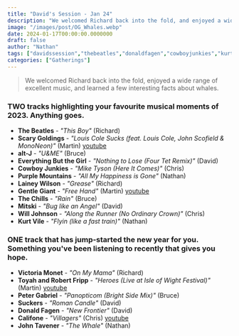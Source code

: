 ```yaml
---
title: "David's Session - Jan 24"
description: "We welcomed Richard back into the fold, and enjoyed a wide range of excellent music"
image: "/images/post/OG_Whales.webp"
date: 2024-01-17T00:00:00.0000000
draft: false
author: "Nathan"
tags: ["davidssession","thebeatles","donaldfagen","cowboyjunkies","kurtvile","thechills","califone","altj","willjohnson","purplemountains","everythingbutthegirl","johntavener","laineywilson","petergabriel","mitski","suckers","gentlegiant","scarygoldings","victoriamonet","toyahandrobertfripp","youtube"]
categories: ["Gatherings"]
---
```

> We welcomed Richard back into the fold, enjoyed a wide range of excellent music, and learned a few interesting facts about whales.
### TWO tracks highlighting your favourite musical moments of 2023. Anything goes. 
- **The Beatles** - _"This Boy"_ (Richard)
- **Scary Goldings** - _"Louis Cole Sucks (feat. Louis Cole, John Scofield & MonoNeon)"_ (Martin)  [youtube](https://www.youtube.com/watch?v=-6xMwJL9QEk)
- **alt-J** - _"U&ME"_ (Bruce)
- **Everything But the Girl** - _"Nothing to Lose (Four Tet Remix)"_ (David)
- **Cowboy Junkies** - _"Mike Tyson (Here It Comes)"_ (Chris)
- **Purple Mountains** - _"All My Happiness is Gone"_ (Nathan)
- **Lainey Wilson** - _"Grease"_ (Richard)
- **Gentle Giant** - _"Free Hand"_ (Martin)  [youtube](https://www.youtube.com/watch?v=vMrYSTzqFI8)
- **The Chills** - _"Rain"_ (Bruce)
- **Mitski** - _"Bug like an Angel"_ (David)
- **Will Johnson** - _"Along the Runner (No Ordinary Crown)"_ (Chris)
- **Kurt Vile** - _"Flyin (like a fast train)"_ (Nathan)
### ONE track that has jump-started the new year for you.  Something you've been listening to recently that gives you hope.
- **Victoria Monet** - _"On My Mama"_ (Richard)
- **Toyah and Robert Fripp** - _"Heroes (Live at Isle of Wight Festival)"_ (Martin)  [youtube](https://www.youtube.com/watch?v=NE6AgfQfflE)
- **Peter Gabriel** - _"Panopticom (Bright Side Mix)"_ (Bruce)
- **Suckers** - _"Roman Candle"_ (David)
- **Donald Fagen** - _"New Frontier"_ (David)
- **Califone** - _"Villagers"_ (Chris) [youtube](https://www.youtube.com/watch?v=gxto8-aJE9I)
- **John Tavener** - _"The Whale"_ (Nathan)
